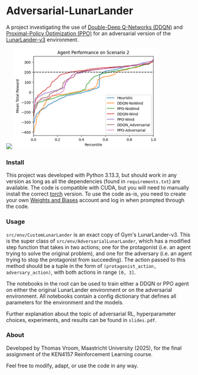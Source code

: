 # Adversarial-LunarLander

A project investigating the use of [Double-Deep Q-Networks (DDQN)](https://dilithjay.com/blog/ddqn) and [Proximal-Policy Optimization (PPO)](https://en.wikipedia.org/wiki/Proximal_policy_optimization) for an adversarial version of the [LunarLander-v3](https://gymnasium.farama.org/environments/box2d/lunar_lander/) environment.

<img src="https://gymnasium.farama.org/_images/lunar_lander.gif" height="275"/> <img src="image.png" height="275"/> 

### Install
This project was developed with Python 3.13.3, but should work in any version as long as all the dependencies (found in `requirements.txt`) are available.
The code is compatible with CUDA, but you will need to manually install the correct [torch](https://pytorch.org/) version.
To use the code as-is, you need to create your own [Weights and Biases](https://wandb.ai/site/) account and log in when prompted through the code.

### Usage
`src/env/CustomLunarLander` is an exact copy of Gym's LunarLander-v3.
This is the super class of `src/env/AdversarialLunarLander`, which has a modified step function that takes in two actions; one for the protagonist (i.e. an agent trying to solve the original problem), and one for the adversary (i.e. an agent trying to stop the protagonist from succeeding).
The action passed to this method should be a tuple in the form of `(protagonist_action, adversary_action)`, with both actions in range `[0, 3]`.

The notebooks in the root can be used to train either a DDQN or PPO agent on either the original LunarLander environment or on the adversarial environment.
All notebooks contain a config dictionary that defines all parameters for the environment and the models.

Further explanation about the topic of adversarial RL, hyperparameter choices, experiments, and results can be found in `slides.pdf`.

### About
Developed by Thomas Vroom, Maastricht University (2025), for the final assignment of the KEN4157 Reinforcement Learning course.

Feel free to modify, adapt, or use the code in any way.
